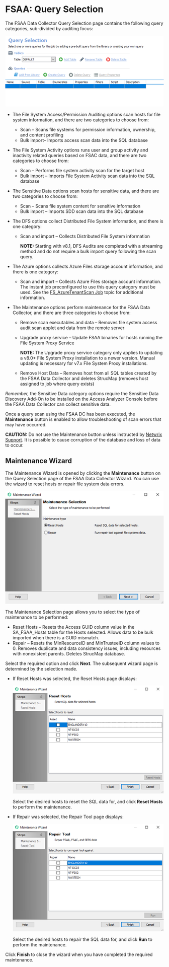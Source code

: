 # FSAA: Query Selection

The FSAA Data Collector Query Selection page contains the following query categories, sub-divided by auditing focus:

![FSAA Data Collector Wizard Query Selection page](/static/img/product_docs/accessanalyzer/accessanalyzer/enterpriseauditor/admin/datacollector/queryselection.png)

- The File System Access/Permission Auditing options scan hosts for file system information, and there are two categories to choose from:

  - Scan – Scans file systems for permission information, ownership, and content profiling
  - Bulk import– Imports access scan data into the SQL database
- The File System Activity options runs user and group activity and inactivity related queries based on FSAC data, and there are two categories to choose from:

  - Scan – Performs file system activity scan for the target host
  - Bulk import – Imports File System Activity scan data into the SQL database
- The Sensitive Data options scan hosts for sensitive data, and there are two categories to choose from:

  - Scan – Scans file system content for sensitive information
  - Bulk import – Imports SDD scan data into the SQL database
- The DFS options collect Distributed File System information, and there is one category:

  - Scan and import – Collects Distributed File System information

    __NOTE:__ Starting with v8.1, DFS Audits are completed with a streaming method and do not require a bulk import query following the scan query.
- The Azure options collects Azure Files storage account information, and there is one category:

  - Scan and import – Collects Azure Files storage account information. The instant job preconfigured to use this query category must be used. See the [FS\_AzureTenantScan Job](/docs/product_docs/accessanalyzer/accessanalyzer/enterpriseauditor/solutions/filesystem/collection/fs_azuretenantscan.md) topic for additional information.
- The Maintenance options perform maintenance for the FSAA Data Collector, and there are three categories to choose from:

  - Remove scan executables and data – Removes file system access audit scan applet and data from the remote server
  - Upgrade proxy service – Update FSAA binaries for hosts running the File System Proxy Service

    __NOTE:__ The Upgrade proxy service category only applies to updating a v8.0+ File System Proxy installation to a newer version. Manual updating is necessary for v7.x File System Proxy installations.
  - Remove Host Data – Removes host from all SQL tables created by the FSAA Data Collector and deletes StrucMap (removes host assigned to job where query exists)

_Remember,_  the Sensitive Data category options require the Sensitive Data Discovery Add-On to be installed on the Access Analyzer Console before the FSAA Data Collector can collect sensitive data.

Once a query scan using the FSAA DC has been executed, the __Maintenance__ button is enabled to allow troubleshooting of scan errors that may have occurred.

__CAUTION:__ Do not use the Maintenance button unless instructed by [Netwrix Support](https://www.netwrix.com/support.html). It is possible to cause corruption of the database and loss of data to occur.

## Maintenance Wizard

The Maintenance Wizard is opened by clicking the __Maintenance__ button on the Query Selection page of the FSAA Data Collector Wizard. You can use the wizard to reset hosts or repair file system data errors.

![Maintenance Wizard Maintenance Selection page](/static/img/product_docs/accessanalyzer/accessanalyzer/enterpriseauditor/admin/datacollector/fsaa/maintenancewizardselection.png)

The Maintenance Selection page allows you to select the type of maintenance to be performed:

- Reset Hosts – Resets the Access GUID column value in the SA\_FSAA\_Hosts table for the Hosts selected. Allows data to be bulk imported when there is a GUID mismatch.
- Repair – Resets the MinResourceID and MinTrusteeID column values to 0. Removes duplicate and data consistency issues, including resources with nonexistent parents. Deletes StrucMap database.

Select the required option and click __Next__. The subsequent wizard page is determined by the selection made.

- If Reset Hosts was selected, the Reset Hosts page displays:

  ![Maintenance Wizard Reset Hosts page](/static/img/product_docs/accessanalyzer/accessanalyzer/enterpriseauditor/admin/datacollector/fsaa/maintenancewizardresethosts.png)

  Select the desired hosts to reset the SQL data for, and click __Reset Hosts__ to perform the maintenance.
- If Repair was selected, the Repair Tool page displays:

  ![Maintenance Wizard Repair Tool page](/static/img/product_docs/accessanalyzer/accessanalyzer/enterpriseauditor/admin/datacollector/fsaa/maintenancewizardrepair.png)

  Select the desired hosts to repair the SQL data for, and click __Run__ to perform the maintenance.

Click __Finish__ to close the wizard when you have completed the required maintenance.
